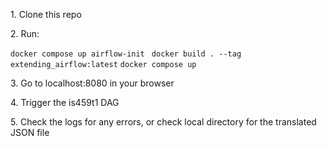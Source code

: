 <p>1. Clone this repo</p>
<p>2. Run:</p>
<code>docker compose up airflow-init </code>
<code>docker build . --tag extending_airflow:latest</code>
<code>docker compose up</code>
<p>3. Go to localhost:8080 in your browser</p>
<p>4. Trigger the is459t1 DAG</p>
<p>5. Check the logs for any errors, or check local directory for the translated JSON file</p>
